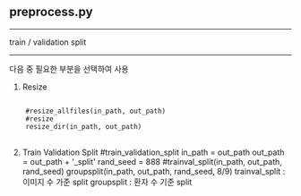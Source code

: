 ## preprocess.py
***
train / validation split
***
다음 중 필요한 부분을 선택하여 사용
1. Resize
<pre>
<code>
    #resize_allfiles(in_path, out_path)
    #resize
    resize_dir(in_path, out_path)
</code>
</pre>
2. Train Validation Split
    #train_validation_split
    in_path = out_path
    out_path = out_path + '_split'
    rand_seed = 888
    #trainval_split(in_path, out_path, rand_seed)
    groupsplit(in_path, out_path, rand_seed, 8/9)
trainval_split : 이미지 수 가준 split
groupsplit : 환자 수 기준 split
